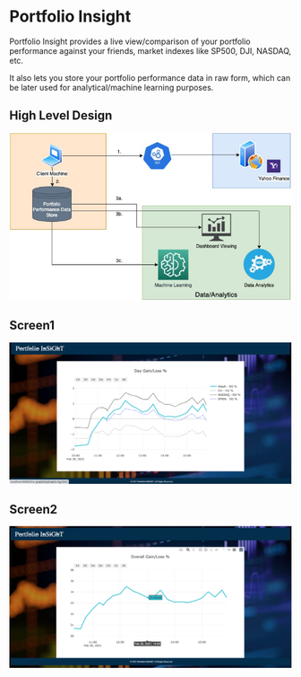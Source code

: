 # Portfolio Insight
Portfolio Insight provides a live view/comparison of your portfolio performance against your friends, market indexes like SP500, DJI, NASDAQ, etc.

It also lets you store your portfolio performance data in raw form, which can be later used for analytical/machine learning purposes.

## High Level Design
![](design/design-portfolio-insight.jpg)

## Screen1
![](design/screen1-insight.png)

## Screen2
![](design/screen2-insight.png)